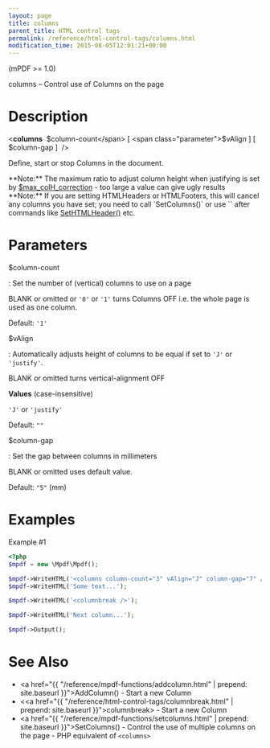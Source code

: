 ```yaml
---
layout: page
title: columns
parent_title: HTML control tags
permalink: /reference/html-control-tags/columns.html
modification_time: 2015-08-05T12:01:21+00:00
---
```


(mPDF >= 1.0)

columns – Control use of Columns on the page

# Description

&lt;**columns**  <span class="parameter">$column-count</span> 
[ <span class="parameter">$vAlign</span> ] 
[ <span class="parameter">$column-gap</span> ]  /&gt;

Define, start or stop Columns in the document.

<div class="alert alert-info" role="alert" markdown="1">
  **Note:** The maximum ratio to adjust column height when justifying is set by 
  <a href="{{ "/reference/mpdf-variables/max-colh-correction.html" | prepend: site.baseurl }}">$max_colH_correction</a> - 
  too large a value can give ugly results
</div>

<div class="alert alert-info" role="alert" markdown="1">
  **Note:** If you are setting HTMLHeaders or HTMLFooters, this will cancel any columns you have set; 
  you need to call `SetColumns()` or use `<columns>` after commands like 
  <a href="{{ "/reference/mpdf-functions/sethtmlheader.html" | prepend: site.baseurl }}">SetHTMLHeader()</a> etc.
</div>

# Parameters

<span class="parameter">$column-count</span>

: Set the number of (vertical) columns to use on a page
  
  <span class="smallblock">BLANK</span> or omitted or `'0'` or `'1'` turns Columns OFF i.e. the whole page is used as one column.
  
  Default: `'1'`
  
<span class="parameter">$vAlign</span>

: Automatically adjusts height of columns to be equal if set to `'J'` or `'justify'`.
  
  <span class="smallblock">BLANK</span> or omitted turns vertical-alignment OFF
  
  **Values** (case-insensitive)
  
  `'J'` or `'justify'`
  
  Default: `""`
  
<span class="parameter">$column-gap</span>

: Set the gap between columns in millimeters
  
  <span class="smallblock">BLANK</span> or omitted uses default value.
  
  Default: `"5"` (mm)

# Examples

Example #1

```php
<?php
$mpdf = new \Mpdf\Mpdf();

$mpdf->WriteHTML('<columns column-count="3" vAlign="J" column-gap="7" />');
$mpdf->WriteHTML('Some text...');

$mpdf->WriteHTML('<columnbreak />');

$mpdf->WriteHTML('Next column...');

$mpdf->Output();

```

# See Also

- <a href="{{ "/reference/mpdf-functions/addcolumn.html" | prepend: site.baseurl }}">AddColumn()</a> - Start a new Column
- &lt;<a href="{{ "/reference/html-control-tags/columnbreak.html" | prepend: site.baseurl }}">columnbreak</a>&gt; - Start a new Column
- <a href="{{ "/reference/mpdf-functions/setcolumns.html" | prepend: site.baseurl }}">SetColumns()</a> - 
  Control the use of multiple columns on the page - PHP equivalent of `<columns>`
